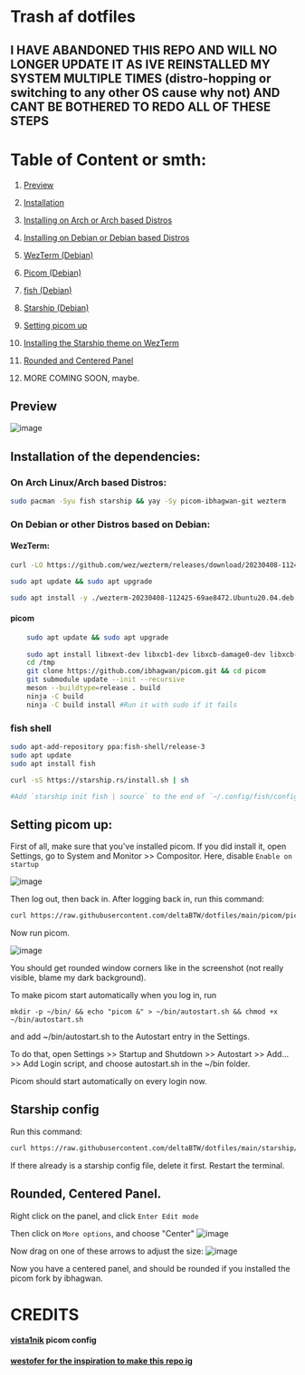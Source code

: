 # Trash af dotfiles
## I HAVE ABANDONED THIS REPO AND WILL NO LONGER UPDATE IT AS IVE REINSTALLED MY SYSTEM MULTIPLE TIMES (distro-hopping or switching to any other OS cause why not) AND CANT BE BOTHERED TO REDO ALL OF THESE STEPS

# Table of Content or smth:
1. [Preview](#preview)
2. [Installation](#install)
3. [Installing on Arch or Arch based Distros](#arch)
4. [Installing on Debian or Debian based Distros](#debian)


5. [WezTerm (Debian)](#wezterm-debian)
6. [Picom (Debian)](#picom-debian)
7. [fish (Debian)](#fish-debian)
8. [Starship (Debian)](#starship-debian)

9. [Setting picom up](#picom-setup)
10. [Installing the Starship theme on WezTerm](#starship-config)
11. [Rounded and Centered Panel](#rounded-panel)
12. MORE COMING SOON, maybe.

<a id="preview"></a>
## Preview

![image](https://user-images.githubusercontent.com/86793541/230784886-9422a41e-af54-4a9f-b5cb-96156a1de280.png)


<a id="install"></a>

## Installation of the dependencies:

<a id="arch"></a>

### On Arch Linux/Arch based Distros:
```sh
sudo pacman -Syu fish starship && yay -Sy picom-ibhagwan-git wezterm
```
<a id="debian"></a>

### On Debian or other Distros based on Debian:

<a id="wezterm-debian"></a>

#### WezTerm:

```sh 
curl -LO https://github.com/wez/wezterm/releases/download/20230408-112425-69ae8472/wezterm-20230408-112425-69ae8472.Ubuntu20.04.deb

sudo apt update && sudo apt upgrade

sudo apt install -y ./wezterm-20230408-112425-69ae8472.Ubuntu20.04.deb
```
<a id="picom-debian"></a>
#### picom
```sh
    sudo apt update && sudo apt upgrade
    
    sudo apt install libxext-dev libxcb1-dev libxcb-damage0-dev libxcb-xfixes0-dev libxcb-shape0-dev libxcb-render-util0-dev libxcb-render0-dev libxcb-randr0-dev libxcb-composite0-dev libxcb-image0-dev libxcb-present-dev libxcb-xinerama0-dev libpixman-1-dev libdbus-1-dev libconfig-dev libgl1-mesa-dev  libpcre2-dev  libevdev-dev uthash-dev libev-dev libx11-xcb-dev
    cd /tmp
    git clone https://github.com/ibhagwan/picom.git && cd picom
    git submodule update --init --recursive
    meson --buildtype=release . build
    ninja -C build
    ninja -C build install #Run it with sudo if it fails
```
<a id="fish-debian"></a>
### fish shell
```sh
sudo apt-add-repository ppa:fish-shell/release-3
sudo apt update
sudo apt install fish
```
<a id="starship-debian"></a>
```sh 
curl -sS https://starship.rs/install.sh | sh

#Add `starship init fish | source` to the end of `~/.config/fish/config.fish`
```    

<a id="picom-setup"></a>
## Setting picom up:
First of all, make sure that you've installed picom. 
If you did install it, open Settings, go to System and Monitor >> Compositor.
Here, disable `Enable on startup`

![image](https://user-images.githubusercontent.com/86793541/230785020-cb1129e8-844c-44de-99e2-138f23a68afe.png)

Then log out, then back in.
After logging back in, run this command:
```sh
curl https://raw.githubusercontent.com/deltaBTW/dotfiles/main/picom/picom.conf -o ~/.config/picom.conf
```

Now run picom. 

![image](https://user-images.githubusercontent.com/86793541/230785309-aa382a7f-8d67-4ad1-976d-9d38e6910624.png)

You should get rounded window corners like in the screenshot (not really visible, blame my dark background).

To make picom start automatically when you log in, run 

`mkdir -p ~/bin/ && echo "picom &" > ~/bin/autostart.sh && chmod +x ~/bin/autostart.sh`

and add ~/bin/autostart.sh to the Autostart entry in the Settings.

To do that, open Settings >> Startup and Shutdown >> Autostart >> Add... >> Add Login script, and choose autostart.sh in the ~/bin folder.

Picom should start automatically on every login now.

<a id="starship-install"></a>
## Starship config
Run this command: 
```sh 
curl https://raw.githubusercontent.com/deltaBTW/dotfiles/main/starship/starship.toml -o ~/.config
```
If there already is a starship config file, delete it first.
Restart the terminal.

<a id="rounded-panel"></a>
## Rounded, Centered Panel.
Right click on the panel, and click `Enter Edit mode`

Then click on `More options`, and choose "Center"
![image](https://user-images.githubusercontent.com/86793541/230786334-352e5146-3d6b-4b90-a120-e215bca72d40.png)

Now drag on one of these arrows to adjust the size:
![image](https://user-images.githubusercontent.com/86793541/230786381-9a9cfa81-5fb7-44fb-a671-e238c6dee6ed.png)

Now you have a centered panel, and should be rounded if you installed the picom fork by ibhagwan.





# CREDITS
#### [vista1nik](https://reddit.com/u/vista1nik) picom config
#### [westofer for the inspiration to make this repo ig](https://github.com/westofer/monochrome-theme)
